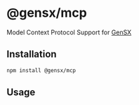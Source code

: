 # @gensx/mcp

Model Context Protocol Support for [GenSX](https://github.com/gensx-inc/gensx)

## Installation

```bash
npm install @gensx/mcp
```

## Usage
